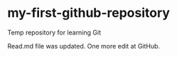 # my-first-github-repository
Temp repository for learning Git

Read.md file was updated. One more edit at GitHub.
